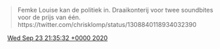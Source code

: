 > Femke Louise kan de politiek in\. Draaikonterij voor twee soundbites voor de prijs van één\. https://twitter\.com/chrisklomp/status/1308840118934032390

<img src="../../media/tweet.ico" width="12" /> [Wed Sep 23 21:35:32 +0000 2020](https://twitter.com/DromerDenker/status/1308882716633440257)